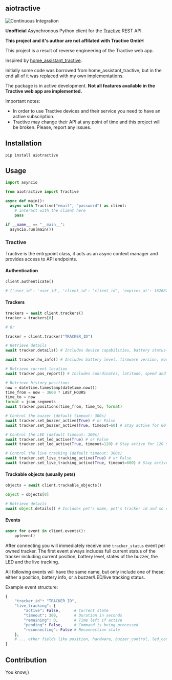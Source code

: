 ## aiotractive

![Continuous Integration](https://github.com/zhulik/aiotractive/workflows/Continuous%20Integration/badge.svg?branch=main)

**Unofficial** Asynchronous Python client for the [Tractive](https://tractive.com) REST API.

**This project and it's author are not affilated with Tractive GmbH**

This project is a result of reverse engineering of the Tractive web app.

Inspired by [home_assistant_tractive](https://github.com/Danielhiversen/home_assistant_tractive).

Initially some code was borrowed from home_assistant_tractive, but in the end all of it was replaced with my own implementations.

The package is in active development. **Not all features available in the Tractive web app are implemented.**

Important notes:

- In order to use Tractive devices and their service you need to have an active subscription.
- Tractive may change their API at any point of time and this project will be broken. Please, report any issues.

## Installation

`pip install aiotractive`

## Usage

```python
import asyncio

from aiotractive import Tractive

async def main():
  async with Tractive("email", "password") as client:
    # interact with the client here
    pass

if __name__ == "__main__":
  asyncio.run(main())
```


### Tractive

Tractive is the entrypoint class, it acts as an async context manager and provides access to API endpoints.

#### Authentication

```python
client.authenticate()

# {'user_id': 'user_id', 'client_id': 'client_id', 'expires_at': 1626821491, 'access_token': 'long access token'}
```

#### Trackers

```python
trackers = await client.trackers()
tracker = trackers[0]

# Or

tracker = client.tracker("TRACKER_ID")

# Retrieve details
await tracker.details() # Includes device capabilities, battery status(not level), charging state and so on

await tracker.hw_info() # Includes battery level, firmware version, model and so on

# Retrieve current location 
await tracker.pos_report() # Includes coordinates, latitude, speed and so on

# Retrieve history positions
now = datetime.timestamp(datetime.now())
time_from = now - 3600 * LAST_HOURS
time_to = now
format = json_segments
await tracker.positions(time_from, time_to, format)

# Control the buzzer (default timeout: 300s)
await tracker.set_buzzer_active(True) # or False
await tracker.set_buzzer_active(True, timeout=60) # Stay active for 60 seconds

# Control the LED (default timeout: 300s)
await tracker.set_led_active(True) # or False
await tracker.set_led_active(True, timeout=120) # Stay active for 120 seconds

# Control the live tracking (default timeout: 300s)
await tracker.set_live_tracking_active(True) # or False
await tracker.set_live_tracking_active(True, timeout=600) # Stay active for 600 seconds (10 min)
```

#### Trackable objects (usually pets)
```python
objects = await client.trackable_objects()

object = objects[0]

# Retrieve details
await object.details() # Includes pet's name, pet's tracker id and so on
```

#### Events

```python
async for event in client.events():
    pp(event)

```

After connecting you will immediately receive one `tracker_status` event per owned tracker.
The first event always includes full current status of the tracker including current position, battery level, states of the buzzer,
the LED and the live tracking.

All following events will have the same name, but only include one of these: either a position, battery info, or a buzzer/LED/live
tracking status.

Example event structure:
```python
{
    "tracker_id": "TRACKER_ID",
    "live_tracking": {
        "active": False,      # Current state
        "timeout": 300,       # Duration in seconds
        "remaining": 0,       # Time left if active
        "pending": False,     # Command is being processed
        "reconnecting": False # Reconnection state
    },
    # ... other fields like position, hardware, buzzer_control, led_control, etc.
}
```

## Contribution
You know;)

